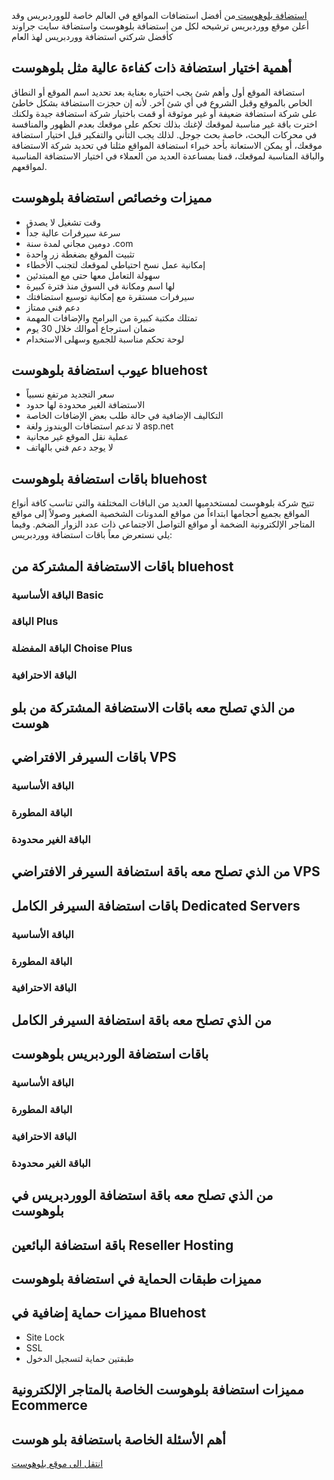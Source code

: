 [استضافة بلوهوست ](https://dekkah.com/offer/bluehost) من أفضل استضافات المواقع في العالم خاصة للووردبريس وقد أعلن موقع ووردبريس ترشيحه لكل من استضافة بلوهوست واستضافة سايت جراوند كأفضل شركتي استضافة ووردبريس لهذ العام
## أهمية اختيار استضافة ذات كفاءة عالية مثل بلوهوست
استضافة الموقع أول وأهم شئ يجب اختياره بعناية بعد تحديد اسم الموقع أو النطاق الخاص بالموقع وقبل الشروع في أي شئ آخر.
لأنه إن حجزت ااستضافة بشكل خاطئ على شركة استضافة ضعيفة أو غير موثوقة أو قمت باختيار شركة استضافة جيدة ولكنك اخترت باقة غير مناسبة لموقعك لإغنك بذلك تحكم على موقعك بعدم الظهور والمنافسة في محركات البحث، خاصة بحث جوجل.
لذلك يجب التأني والتفكير قبل اختيار استضافة موقعك، أو يمكن الاستعانة بأحد خبراء استضافة المواقع مثلنا في تحديد شركة الاستضافة والباقة المناسبة لموقعك، قمنا بمساعدة العديد من العملاء في اختيار الاستضافة المناسبة لمواقعهم.
## مميزات وخصائص استضافة بلوهوست
- وقت تشغيل لا يصدق
- سرعة سيرفرات عالية جداً
- دومين مجاني لمدة سنة .com
- تثبيت الموقع بضغطة زر واحدة
- إمكانية عمل نسخ احتياطي لموقعك لتجنب الأخطاء
- سهولة التعامل معها حتى مع المبتدئين
- لها اسم ومكانة في السوق منذ فترة كبيرة
- سيرفرات مستقرة مع إمكانية توسيع استضافتك
- دعم فني ممتاز
- تمتلك مكتبة كبيرة من البرامج والإضافات المهمة
- ضمان استرجاع أموالك خلال 30 يوم
- لوحة تحكم مناسبة للجميع وسهلى الاستخدام
## عيوب استضافة بلوهوست bluehost
- سعر التجديد مرتفع نسبياً
- الاستضافة الغير محدودة لها حدود
- التكاليف الإضافية في حالة طلب بعض الإضافات الخاصة
- لا تدعم استضافات الويندوز ولغة asp.net
- عملية نقل الموقع غير مجانية
- لا يوجد دعم فني بالهاتف
## باقات استضافة بلوهوست bluehost
تتيح شركة بلوهوست لمستخدميها العديد من الباقات المختلفة والتي تناسب كافة أنواع المواقع بجميع أحجامها ابتداءاً من مواقع المدونات الشخصية الصغير وصولاً إلى مواقع المتاجر الإلكترونية الضخمة أو مواقع التواصل الاجتماعي ذات عدد الزوار الضخم.
وفيما يلي نستعرض معاً باقات استضافة ووردبريس:
## باقات الاستضافة المشتركة من bluehost
### الباقة الأساسية Basic
### الباقة Plus
###  الباقة المفضلة Choise Plus
### الباقة الاحترافية 
## من الذي تصلح معه باقات الاستضافة المشتركة من بلو هوست
##  باقات السيرفر الافتراضي VPS
### الباقة الأساسية
### الباقة المطورة
### الباقة الغير محدودة
## من الذي تصلح معه باقة استضافة السيرفر الافتراضي VPS
## باقات استضافة السيرفر الكامل Dedicated Servers
### الباقة الأساسية
### الباقة المطورة
### الباقة الاحترافية
## من الذي تصلح معه باقة استضافة السيرفر الكامل
## باقات استضافة الوردبريس بلوهوست
### الباقة الأساسية
### الباقة المطورة
### الباقة الاحترافية
### الباقة الغير محدودة
## من الذي تصلح معه باقة استضافة الووردبريس في بلوهوست
## باقة استضافة البائعين Reseller Hosting
## مميزات طبقات الحماية في استضافة بلوهوست
## مميزات حماية إضافية في Bluehost
- Site Lock
- SSL
- طبقتين حماية لتسجيل الدخول
## مميزات استضافة بلوهوست الخاصة بالمتاجر الإلكترونية Ecommerce
## أهم الأسئلة الخاصة باستضافة بلو هوست





[انتقل الى موقع بلوهوست](https://dekkah.com/offer/bluehost)

